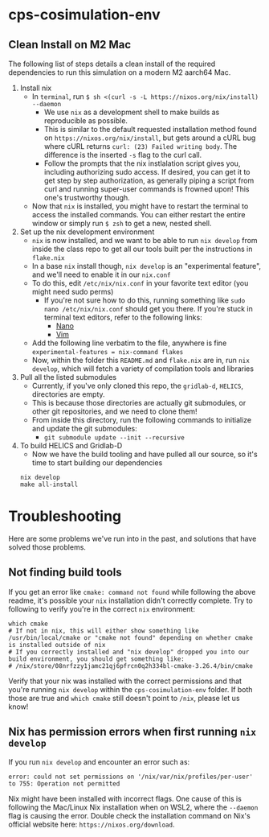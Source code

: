 # cps-cosimulation-env

## Clean Install on M2 Mac
The following list of steps details a clean install of the required dependencies to run this simulation on a modern M2 aarch64 Mac.

1. Install nix
    - In `terminal`, run `$ sh <(curl -s -L https://nixos.org/nix/install) --daemon`
        - We use `nix` as a development shell to make builds as reproducible as possible.
        - This is similar to the default requested installation method found on `https://nixos.org/nix/install`, but gets around a cURL bug where cURL returns `curl: (23) Failed writing body`. The difference is the inserted `-s` flag to the curl call.
        - Follow the prompts that the nix instlalation script gives you, including authorizing sudo access. If desired, you can get it to get step by step authorization, as generally piping a script from curl and running super-user commands is frowned upon! This one's trustworthy though.
    - Now that `nix` is installed, you might have to restart the terminal to access the installed commands. You can either restart the entire window or simply run `$ zsh` to get a new, nested shell.
2. Set up the nix development environment
    - `nix` is now installed, and we want to be able to run `nix develop` from inside the class repo to get all our tools built per the instructions in `flake.nix`
    - In a base `nix` install though, `nix develop` is an "experimental feature", and we'll need to enable it in our `nix.conf`
    - To do this, edit `/etc/nix/nix.conf` in your favorite text editor (you might need sudo perms)
        - If you're not sure how to do this, running something like `sudo nano /etc/nix/nix.conf` should get you there. If you're stuck in terminal text editors, refer to the following links:
            - [Nano](https://www.freecodecamp.org/news/how-to-save-and-exit-nano-in-terminal-nano-quit-command/)
            - [Vim](https://saturncloud.io/blog/how-do-i-exit-the-vim-editor/)
    - Add the following line verbatim to the file, anywhere is fine
        `experimental-features = nix-command flakes`
    - Now, within the folder this `README.md` and `flake.nix` are in, run `nix develop`, which will fetch a variety of compilation tools and libraries
3. Pull all the listed submodules
    - Currently, if you've only cloned this repo, the `gridlab-d`, `HELICS`, directories are empty.
    - This is because those directories are actually git submodules, or other git repositories, and we need to clone them!
    - From inside this directory, run the following commands to initialize and update the git submodules:
        - `git submodule update --init --recursive`
4. To build HELICS and Gridlab-D
    - Now we have the build tooling and have pulled all our source, so it's time to start building our dependencies
    ```
   nix develop
   make all-install
    ```

# Troubleshooting

Here are some problems we've run into in the past, and solutions that have solved those problems.

## Not finding build tools

If you get an error like `cmake: command not found` while following the above readme, it's possible your `nix` installation didn't correctly complete. Try to following to verify you're in the correct `nix` environment:

```
which cmake
# If not in nix, this will either show something like /usr/bin/local/cmake or "cmake not found" depending on whether cmake is installed outside of nix
# If you correctly installed and "nix develop" dropped you into our build environment, you should get something like:
# /nix/store/08nrfzzy1jamc21qj6pfrcn0q2h334bl-cmake-3.26.4/bin/cmake
```

Verify that your nix was installed with the correct permissions and that you're running `nix develop` within the `cps-cosimulation-env` folder. If both those are true and `which cmake` still doesn't point to `/nix`, please let us know!

## Nix has permission errors when first running `nix develop`

If you run `nix develop` and encounter an error such as:

`error: could not set permissions on '/nix/var/nix/profiles/per-user' to 755: Operation not permitted`

Nix might have been installed with incorrect flags. One cause of this is following the Mac/Linux Nix installation when on WSL2, where the `--daemon` flag is causing the error. Double check the installation command on Nix's official website here: `https://nixos.org/download`.
